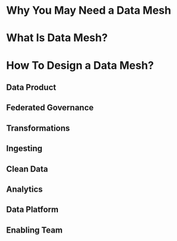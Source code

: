 # Why You May Need a Data Mesh
# What Is Data Mesh?
# How To Design a Data Mesh?
## Data Product
## Federated Governance
## Transformations
## Ingesting
## Clean Data
## Analytics
## Data Platform
## Enabling Team
